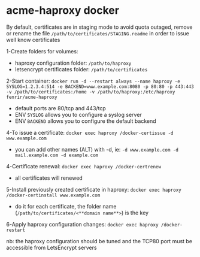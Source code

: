 # acme-haproxy docker

By default, certificates are in staging mode to avoid quota outaged, remove or rename the file `/path/to/certificates/STAGING.readme` in order to issue well know certificates

1-Create folders for volumes:

 - haproxy configuration folder: `/path/to/haproxy`
 - letsencrypt certificates folder: `/path/to/certificates`

2-Start container: `docker run -d --restart always --name haproxy -e SYSLOG=1.2.3.4:514 -e BACKEND=www.example.com:8080 -p 80:80 -p 443:443 -v /path/to/certificates:/home -v /path/to/haproxy:/etc/haproxy fenrir/acme-haproxy`

 - default ports are 80/tcp and 443/tcp
 - ENV `SYSLOG` allows you to configure a syslog server
 - ENV `BACKEND` allows you to configure the default backend

4-To issue a certificate: `docker exec haproxy /docker-certissue -d www.example.com`

 - you can add other names (ALT) with -d, ie: `-d www.example.com -d mail.example.com -d example.com`

4-Certificate renewal: `docker exec haproxy /docker-certrenew`
 
 - all certificates will renewed

5-Install previously created certificate in haproxy: `docker exec haproxy /docker-certinstall www.example.com`

 - do it for each certificate, the folder name (`/path/to/certificates/<**domain name**>`) is the key

6-Apply haproxy configuration changes: `docker exec haproxy /docker-restart`

nb: the haproxy configuration should be tuned and the TCP80 port must be accessible from LetsEncrypt servers
